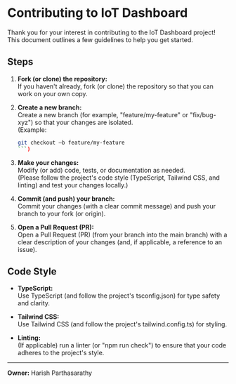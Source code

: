 # Contributing to IoT Dashboard

Thank you for your interest in contributing to the IoT Dashboard project! This document outlines a few guidelines to help you get started.

## Steps

1. **Fork (or clone) the repository:**  
   If you haven't already, fork (or clone) the repository so that you can work on your own copy.

2. **Create a new branch:**  
   Create a new branch (for example, "feature/my-feature" or "fix/bug-xyz") so that your changes are isolated.  
   (Example:  
   ```bash
   git checkout –b feature/my-feature
   ```)

3. **Make your changes:**  
   Modify (or add) code, tests, or documentation as needed.  
   (Please follow the project's code style (TypeScript, Tailwind CSS, and linting) and test your changes locally.)

4. **Commit (and push) your branch:**  
   Commit your changes (with a clear commit message) and push your branch to your fork (or origin).

5. **Open a Pull Request (PR):**  
   Open a Pull Request (PR) (from your branch into the main branch) with a clear description of your changes (and, if applicable, a reference to an issue).

## Code Style

- **TypeScript:**  
  Use TypeScript (and follow the project's tsconfig.json) for type safety and clarity.

- **Tailwind CSS:**  
  Use Tailwind CSS (and follow the project's tailwind.config.ts) for styling.

- **Linting:**  
  (If applicable) run a linter (or "npm run check") to ensure that your code adheres to the project's style.

---

**Owner:** Harish Parthasarathy 